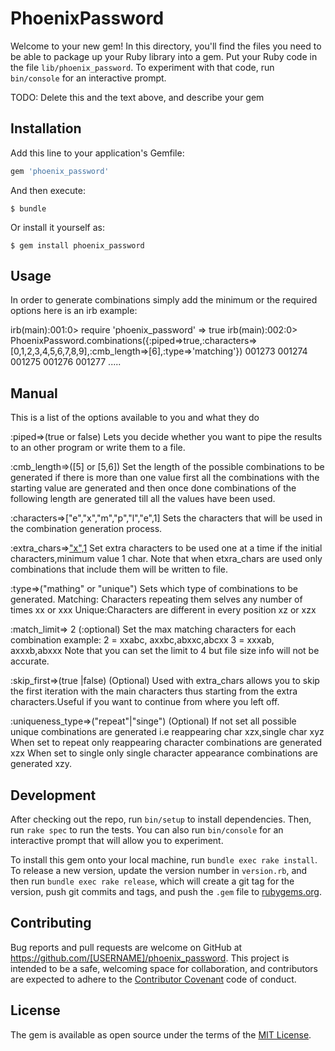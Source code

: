 # PhoenixPassword

Welcome to your new gem! In this directory, you'll find the files you need to be able to package up your Ruby library into a gem. Put your Ruby code in the file `lib/phoenix_password`. To experiment with that code, run `bin/console` for an interactive prompt.

TODO: Delete this and the text above, and describe your gem

## Installation

Add this line to your application's Gemfile:

```ruby
gem 'phoenix_password'
```

And then execute:

    $ bundle

Or install it yourself as:

    $ gem install phoenix_password

## Usage
In order to generate combinations simply add the minimum or the required options
here is an irb example:

irb(main):001:0> require 'phoenix_password'
=> true
irb(main):002:0>  PhoenixPassword.combinations({:piped=>true,:characters=>[0,1,2,3,4,5,6,7,8,9],:cmb_length=>[6],:type=>'matching'})
001273
001274
001275
001276
001277
.....

## Manual
This is a list of the options available to you and what they do
		
:piped=>(true or false)
Lets you decide whether you want to pipe the results to an other program
or write them to a file.

:cmb_length=>([5] or [5,6])
Set the length of the possible combinations to be generated if
there is more than one value first all the combinations with the
starting value are generated and then once done combinations of
the following length are generated till all the values have been used.

:characters=>["e","x","m","p","l","e",1]
Sets the characters that will be used in the combination generation process.

:extra_chars=>["x",1](Optional)
Set extra characters to be used one at a time if the initial characters,minimum value 1 char.
Note that when etxra_chars are used only combinations that include them will be written to file.
	
:type=>("mathing" or "unique")
Sets which type of combinations to be generated.
Matching: Characters repeating them selves any number of times xx or xxx
Unique:Characters are different in every position xz or xzx

:match_limit=> 2 (:optional)
Set the max matching characters for each combination example:
2 = xxabc, axxbc,abxxc,abcxx
3 = xxxab, axxxb,abxxx
Note that you can set the limit to 4 but file size info will
not be accurate.


:skip_first=>(true |false) (Optional)
Used with extra_chars allows you to skip the first iteration with the
main characters thus starting from the extra characters.Useful if you
want to continue from where you left off.

:uniqueness_type=>("repeat"|"singe") (Optional)
If not set all possible unique combinations are generated i.e reappearing char xzx,single char xyz
When set to repeat only reappearing character combinations are generated xzx
When set to single only single character appearance combinations are generated xzy.




## Development

After checking out the repo, run `bin/setup` to install dependencies. Then, run `rake spec` to run the tests. You can also run `bin/console` for an interactive prompt that will allow you to experiment.

To install this gem onto your local machine, run `bundle exec rake install`. To release a new version, update the version number in `version.rb`, and then run `bundle exec rake release`, which will create a git tag for the version, push git commits and tags, and push the `.gem` file to [rubygems.org](https://rubygems.org).

## Contributing

Bug reports and pull requests are welcome on GitHub at https://github.com/[USERNAME]/phoenix_password. This project is intended to be a safe, welcoming space for collaboration, and contributors are expected to adhere to the [Contributor Covenant](http://contributor-covenant.org) code of conduct.


## License

The gem is available as open source under the terms of the [MIT License](http://opensource.org/licenses/MIT).

